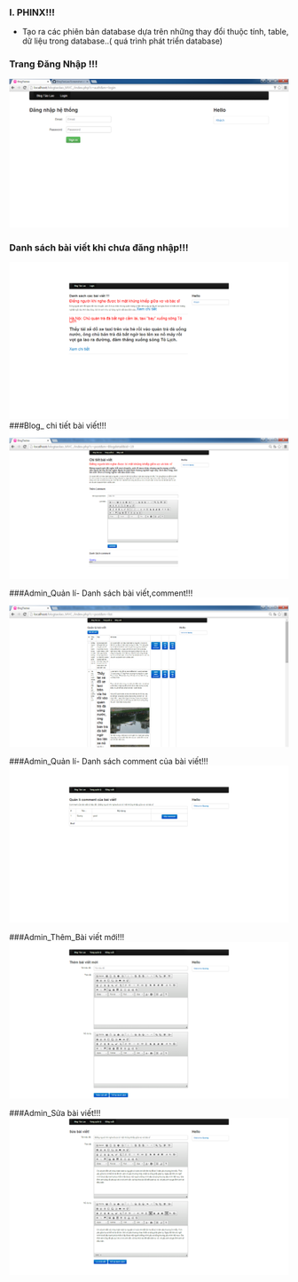 ### I.	PHINX!!!
-	Tạo ra các phiên bản  database dựa trên những thay đổi  thuộc tính, table, dữ liệu trong database..( quá trình phát triển database)
### Trang Đăng Nhập !!!
![](https://github.com/nguyenquang2302/BlogTaoLao/blob/master/Screenshot/login.png)
### Danh sách bài viết khi chưa đăng nhập!!!
![](https://github.com/nguyenquang2302/BlogTaoLao/blob/master/Screenshot/blog_nologin.png)
###Blog_ chi tiết bài viết!!!
![](https://github.com/nguyenquang2302/BlogTaoLao/blob/master/Screenshot/Blog_detail.png)

###Admin_Quản lí- Danh sách  bài viết,comment!!!
![](https://github.com/nguyenquang2302/BlogTaoLao/blob/master/Screenshot/admin_listblog.png)

###Admin_Quản lí- Danh sách  comment của bài viết!!!
![](https://github.com/nguyenquang2302/BlogTaoLao/blob/master/Screenshot/admin_listcomment.png)

###Admin_Thêm_Bài viết mới!!!
![](https://github.com/nguyenquang2302/BlogTaoLao/blob/master/Screenshot/admin_newblog.png)

###Admin_Sửa bài viết!!!
![](https://github.com/nguyenquang2302/BlogTaoLao/blob/master/Screenshot/admin_editblog.png)
